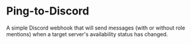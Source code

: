 # Ping-to-Discord
 A simple Discord webhook that will send messages (with or without role mentions) when a target server's availability status has changed.

